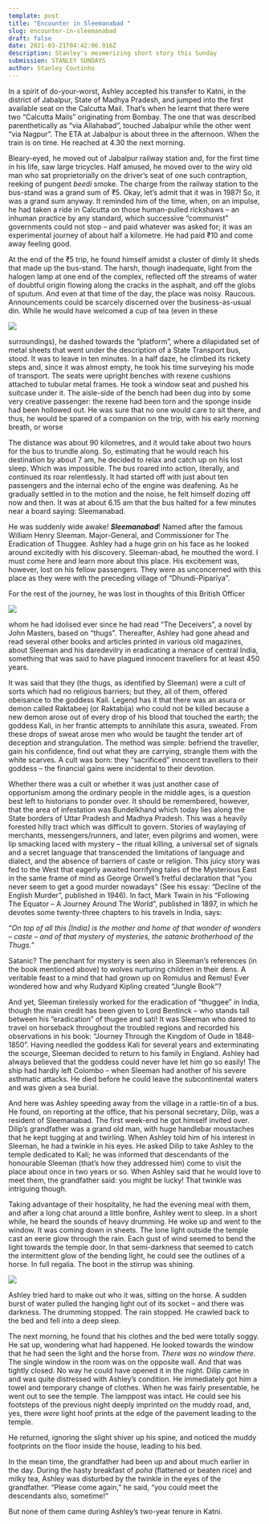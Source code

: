 ```yaml
---
template: post
title: "Encounter in Sleemanabad "
slug: encounter-in-sleemanabad
draft: false
date: 2021-03-21T04:42:06.916Z
description: Stanley's mesmerizing short story this Sunday
submission: STANLEY SUNDAYS
author: Stanley Coutinho
---
```

In a spirit of do-your-worst, Ashley accepted his transfer to Katni, in the district of Jabalpur, State of Madhya Pradesh, and jumped into the first available seat on the Calcutta Mail. That’s when he learnt that there were two “Calcutta Mails” originating from Bombay. The one that was described parenthetically as “via Allahabad”, touched Jabalpur while the other went “via Nagpur”. The ETA at Jabalpur is about three in the afternoon. When the train is on time. He reached at 4.30 the next morning.

Bleary-eyed, he moved out of Jabalpur railway station and, for the first time in his life, saw large tricycles. Half amused, he moved over to the wiry old man who sat proprietorially on the driver’s seat of one such contraption, reeking of pungent *beedi* smoke. The charge from the railway station to the bus-stand was a grand sum of ₹5. Okay, let’s admit that it was in 1987! So, it was a grand sum anyway. It reminded him of the time, when, on an impulse, he had taken a ride in Calcutta on those human-pulled rickshaws – an inhuman practice by any standard, which successive “communist” governments could not stop – and paid whatever was asked for; it was an experimental journey of about half a kilometre. He had paid ₹10 and come away feeling good.

At the end of the ₹5 trip, he found himself amidst a cluster of dimly lit sheds that made up the bus-stand. The harsh, though inadequate, light from the halogen lamp at one end of the complex, reflected off the streams of water of doubtful origin flowing along the cracks in the asphalt, and off the globs of sputum. And even at that time of the day, the place was noisy. Raucous. Announcements could be scarcely discerned over the business-as-usual din. While he would have welcomed a cup of tea (even in these 

![](/media/21.03.2021.jpg)

surroundings), he dashed towards the “platform”, where a dilapidated set of metal sheets that went under the description of a State Transport bus, stood. It was to leave in ten minutes. In a half daze, he climbed its rickety steps and, since it was almost empty, he took his time surveying his mode of transport. The seats were upright benches with rexene cushions attached to tubular metal frames. He took a window seat and pushed his suitcase under it. The aisle-side of the bench had been dug into by some very creative passenger: the rexene had been torn and the sponge inside had been hollowed out. He was sure that no one would care to sit there, and thus, he would be spared of a companion on the trip, with his early morning breath, or worse



The distance was about 90 kilometres, and it would take about two hours for the bus to trundle along. So, estimating that he would reach his destination by about 7 am, he decided to relax and catch up on his lost sleep. Which was impossible. The bus roared into action, literally, and continued its roar relentlessly. It had started off with just about ten passengers and the internal echo of the engine was deafening. As he gradually settled in to the motion and the noise, he felt himself dozing off now and then. It was at about 6.15 am that the bus halted for a few minutes near a board saying: Sleemanabad.

He was suddenly wide awake! ***Sleemanabad***! Named after the famous William Henry Sleeman. Major-General, and Commissioner for The Eradication of Thuggee. Ashley had a huge grin on his face as he looked around excitedly with his discovery. Sleeman-abad, he mouthed the word. I must come here and learn more about this place. His excitement was, however, lost on his fellow passengers. They were as unconcerned with this place as they were with the preceding village of “Dhundi-Pipariya”. 

For the rest of the journey, he was lost in thoughts of this British Officer

![](/media/213a.jpg)

 whom he had idolised ever since he had read “The Deceivers”, a novel by John Masters, based on “thugs”. Thereafter, Ashley had gone ahead and read several other books and articles printed in various old magazines, about Sleeman and his daredevilry in eradicating a menace of central India, something that was said to have plagued innocent travellers for at least 450 years.

It was said that they (the thugs, as identified by Sleeman) were a cult of sorts which had no religious barriers; but they, all of them, offered obeisance to the goddess Kali. Legend has it that there was an asura or demon called Raktabeej (or Raktabija) who could not be killed because a new demon arose out of every drop of his blood that touched the earth; the goddess Kali, in her frantic attempts to annihilate this asura, sweated. From these drops of sweat arose men who would be taught the tender art of deception and strangulation. The method was simple: befriend the traveller, gain his confidence, find out what they are carrying, strangle them with the white scarves. A cult was born: they “sacrificed” innocent travellers to their goddess – the financial gains were incidental to their devotion.

Whether there was a cult or whether it was just another case of opportunism among the ordinary people in the middle ages, is a question best left to historians to ponder over. It should be remembered, however, that the area of infestation was Bundelkhand which today lies along the State borders of Uttar Pradesh and Madhya Pradesh. This was a heavily forested hilly tract which was difficult to govern. Stories of waylaying of merchants, messengers/runners, and later, even pilgrims and women, were lip smacking laced with mystery – the ritual killing, a universal set of signals and a secret language that transcended the limitations of language and dialect, and the absence of barriers of caste or religion. This juicy story was fed to the West that eagerly awaited horrifying tales of the Mysterious East in the same frame of mind as George Orwell’s fretful declaration that “you never seem to get a good murder nowadays” (See his essay: “Decline of the English Murder”, published in 1946). In fact, Mark Twain in his “Following The Equator – A Journey Around The World”, published in 1897, in which he devotes some twenty-three chapters to his travels in India, says:

*“On top of all this \[India] is the mother and home of that wonder of wonders – caste – and of that mystery of mysteries, the satanic brotherhood of the Thugs.”*

Satanic? The penchant for mystery is seen also in Sleeman’s references (in the book mentioned above) to wolves nurturing children in their dens. A veritable feast to a mind that had grown up on Romulus and Remus! Ever wondered how and why Rudyard Kipling created “Jungle Book”?

And yet, Sleeman tirelessly worked for the eradication of “thuggee” in India, though the main credit has been given to Lord Bentinck – who stands tall between his “eradication” of thugee and sati! It was Sleeman who dared to travel on horseback throughout the troubled regions and recorded his observations in his book: “Journey Through the Kingdom of Oude in 1848-1850”. Having needled the goddess Kali for several years and exterminating the scourge, Sleeman decided to return to his family in England. Ashley had always believed that the goddess could never have let him go so easily! The ship had hardly left Colombo – when Sleeman had another of his severe asthmatic attacks. He died before he could leave the subcontinental waters and was given a sea burial.

And here was Ashley speeding away from the village in a rattle-tin of a bus. He found, on reporting at the office, that his personal secretary, Dilip, was a resident of Sleemanabad. The first week-end he got himself invited over. Dilip’s grandfather was a grand old man, with huge handlebar moustaches that he kept tugging at and twirling. When Ashley told him of his interest in Sleeman, he had a twinkle in his eyes. He asked Dilip to take Ashley to the temple dedicated to Kali; he was informed that descendants of the honourable Sleeman (that’s how they addressed him) come to visit the place about once in two years or so. When Ashley said that he would love to meet them, the grandfather said: you might be lucky! That twinkle was intriguing though.



Taking advantage of their hospitality, he had the evening meal with them, and after a long chat around a little bonfire, Ashley went to sleep. In a short while, he heard the sounds of heavy drumming. He woke up and went to the window. It was coming down in sheets. The lone light outside the temple cast an eerie glow through the rain. Each gust of wind seemed to bend the light towards the temple door. In that semi-darkness that seemed to catch the intermittent glow of the bending light, he could see the outlines of a horse. In full regalia. The boot in the stirrup was shining.

![](/media/213b.jpg)

 Ashley tried hard to make out who it was, sitting on the horse. A sudden burst of water pulled the hanging light out of its socket – and there was darkness. The drumming stopped. The rain stopped. He crawled back to the bed and fell into a deep sleep.

The next morning, he found that his clothes and the bed were totally soggy. He sat up, wondering what had happened. He looked towards the window that he had seen the light and the horse from. *There was no window there.* The single window in the room was on the opposite wall. And that was tightly closed. No way he could have opened it in the night. Dilip came in and was quite distressed with Ashley’s condition. He immediately got him a towel and temporary change of clothes. When he was fairly presentable, he went out to see the temple. The lamppost was intact. He could see his footsteps of the previous night deeply imprinted on the muddy road, and, yes, there *were* light hoof prints at the edge of the pavement leading to the temple.

He returned, ignoring the slight shiver up his spine, and noticed the muddy footprints on the floor inside the house, leading to his bed.

In the mean time, the grandfather had been up and about much earlier in the day. During the hasty breakfast of *poha* (flattened or beaten rice) and milky tea, Ashley was disturbed by the twinkle in the eyes of the grandfather. “Please come again,” he said, “you could meet the descendants also, sometime!”

But none of them came during Ashley’s two-year tenure in Katni.